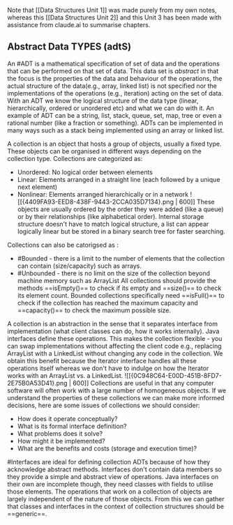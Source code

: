 Note that [[Data Structures Unit 1]] was made purely from my own notes, whereas this [[Data Structures Unit 2]] and this Unit 3 has been made with assistance from claude.ai to summarise chapters.
## Abstract Data TYPES (adtS)
An #ADT is a mathematical specification of set of data and the operations that can be performed on that set of data. This data set is *abstract* in that the focus is the properties of the data and behaviour of the operations, the actual structure of the data(e.g., array, linked list) is not specified nor the implementations of the operations (e.g., iteration) acting on the set of data.
With an ADT we know the logical structure of the data type (linear, hierarchically, ordered or unordered etc) and what we can do with it.
An example of ADT can be a string, list, stack, queue, set, map, tree or even a rational number (like a fraction or something).
ADTs can be implemented in many ways such as a stack being implemented using an array or linked list.

A collection is an object that hosts a group of objects, usually a fixed type. These objects can be organised in different ways depending on the collection type.
Collections are categorized as:
- Unordered: No logical order between elements
- Linear: Elements arranged in a straight line (each followed by a unique next element)
- Nonlinear: Elements arranged hierarchically or in a network
![[{4409FA93-EED8-438F-9443-2CCA035D7134}.png | 600]]
These objects are usually ordered by the order they were added (like a queue) or by their relationships (like alphabetical order).
Internal storage structure doesn't have to match logical structure, a list can appear logically linear but be stored in a binary search tree for faster searching.

Collections can also be catorigsed as :
- #Bounded - there is a limit to the number of elements that the collection can contain (size/capacity) such as arrays.
- #Unbounded - there is no limit on the size of the collection beyond machine memory such as ArrayList
All collections should provide the methods ==isEmpty()== to check if its empty and ==size()== to check its element count.
Bounded collections specifically need ==isFull()== to check if the collection has reached the maximum capacity and ==capacity()== to check the maximum possible size.

A collection is an abstraction in the sense that it separates interface from implementation (what client classes can do, how it works internally). Java interfaces define these operations.
This makes the collection flexible - you can swap implementations without affecting the client code e.g., replacing ArrayList with a LinkedList without changing any code in the collection. We obtain this benefit because the Iterator interface handles all these operations itself whereas we don't have to indulge on how the Iterator works with an ArrayList vs. a LinkedList.
![[{0C948C64-E00D-451B-8FD7-2E75B0A53D41}.png | 600]]
Collections are useful in that any computer software will often work with a large number of homogeneous objects. If we understand the properties of these collections we can make more informed decisions, here are some issues of collections we should consider:
- How does it operate conceptually?
- What is its formal interface definition?
- What problems does it solve?
- How might it be implemented?
- What are the benefits and costs (storage and execution time)?

#Interfaces are ideal for defining collection ADTs because of how they acknowledge abstract methods. Interfaces don't contain data members so they provide a simple and abstract view of operations.
Java interfaces on their own are incomplete though, they need classes with fields to utilise those elements.
The operations that work on a collection of objects are largely independent of the nature of those objects.
From this we can gather that classes and interfaces in the context of collection structures should be ==generic==.

